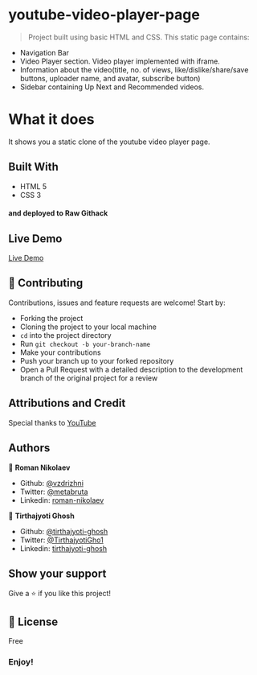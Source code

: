 # youtube-video-player-page
> Project built using basic HTML and CSS.
  This static page contains:
- Navigation Bar
- Video Player section. Video player implemented with iframe.
- Information about the video(title, no. of views, like/dislike/share/save buttons, uploader name, and avatar, subscribe button)
- Sidebar containing Up Next and Recommended videos.


# What it does
It shows you a static clone of the youtube video player page.

## Built With
- HTML 5
- CSS 3
#### and deployed to Raw Githack

## Live Demo
[Live Demo](https://rawcdn.githack.com/tirthajyoti-ghosh/youtube-video-player-page/2f582c51182e4b27da9389144904b91569fec326/index.html
)

## 🤝 Contributing

Contributions, issues and feature requests are welcome! Start by:
* Forking the project
* Cloning the project to your local machine
* `cd` into the project directory
* Run `git checkout -b your-branch-name`
* Make your contributions
* Push your branch up to your forked repository
* Open a Pull Request with a detailed description to the development branch of the original project for a review

## Attributions and Credit
Special thanks to [YouTube](https://www.youtube.com/) 

## Authors

👤 **Roman Nikolaev**

- Github: [@vzdrizhni](https://github.com/vzdrizhni)
- Twitter: [@metabruta](https://twitter.com/metabruta)
- Linkedin: [roman-nikolaev](https://www.linkedin.com/in/roman-nikolaev-65b639197/)

👤 **Tirthajyoti Ghosh**

- Github: [@tirthajyoti-ghosh](https://github.com/tirthajyoti-ghosh)
- Twitter: [@TirthajyotiGho1](https://twitter.com/TirthajyotiGho1)
- Linkedin: [tirthajyoti-ghosh](https://www.linkedin.com/in/tirthajyoti-ghosh-370544199/)

## Show your support

Give a ⭐️ if you like this project!

## 📝 License

Free

### Enjoy!
